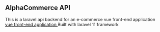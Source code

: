 <!-- <p align="center"><a href="https://laravel.com" target="_blank"><img src="https://raw.githubusercontent.com/laravel/art/master/logo-lockup/5%20SVG/2%20CMYK/1%20Full%20Color/laravel-logolockup-cmyk-red.svg" width="400" alt="Laravel Logo"></a>
</p> -->



## AlphaCommerce API

This is a laravel api backend for an e-commerce vue front-end application 
<a href="https://github.com/codedsultan/alpha-commerce-vue-front">
vue front-end application
<a/>
Built with laravel 11 framework



